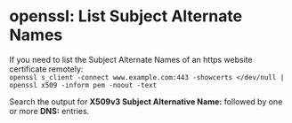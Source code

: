 # openssl: List Subject Alternate Names

If you need to list the Subject Alternate Names of an https website certificate remotely:  
`openssl s_client -connect www.example.com:443 -showcerts </dev/null | openssl x509 -inform pem -noout -text`

Search the output for **X509v3 Subject Alternative Name:** followed by one or more **DNS:** entries.
